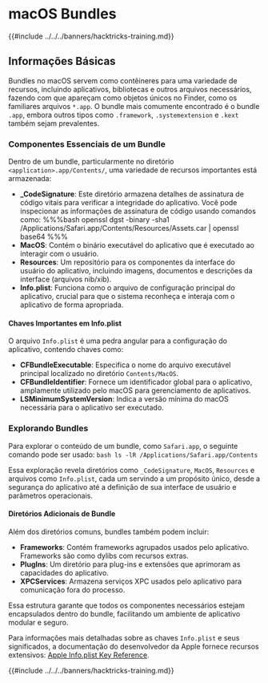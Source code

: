 # macOS Bundles

{{#include ../../../banners/hacktricks-training.md}}

## Informações Básicas

Bundles no macOS servem como contêineres para uma variedade de recursos, incluindo aplicativos, bibliotecas e outros arquivos necessários, fazendo com que apareçam como objetos únicos no Finder, como os familiares arquivos `*.app`. O bundle mais comumente encontrado é o bundle `.app`, embora outros tipos como `.framework`, `.systemextension` e `.kext` também sejam prevalentes.

### Componentes Essenciais de um Bundle

Dentro de um bundle, particularmente no diretório `<application>.app/Contents/`, uma variedade de recursos importantes está armazenada:

- **\_CodeSignature**: Este diretório armazena detalhes de assinatura de código vitais para verificar a integridade do aplicativo. Você pode inspecionar as informações de assinatura de código usando comandos como: %%%bash openssl dgst -binary -sha1 /Applications/Safari.app/Contents/Resources/Assets.car | openssl base64 %%%
- **MacOS**: Contém o binário executável do aplicativo que é executado ao interagir com o usuário.
- **Resources**: Um repositório para os componentes da interface do usuário do aplicativo, incluindo imagens, documentos e descrições da interface (arquivos nib/xib).
- **Info.plist**: Funciona como o arquivo de configuração principal do aplicativo, crucial para que o sistema reconheça e interaja com o aplicativo de forma apropriada.

#### Chaves Importantes em Info.plist

O arquivo `Info.plist` é uma pedra angular para a configuração do aplicativo, contendo chaves como:

- **CFBundleExecutable**: Especifica o nome do arquivo executável principal localizado no diretório `Contents/MacOS`.
- **CFBundleIdentifier**: Fornece um identificador global para o aplicativo, amplamente utilizado pelo macOS para gerenciamento de aplicativos.
- **LSMinimumSystemVersion**: Indica a versão mínima do macOS necessária para o aplicativo ser executado.

### Explorando Bundles

Para explorar o conteúdo de um bundle, como `Safari.app`, o seguinte comando pode ser usado: `bash ls -lR /Applications/Safari.app/Contents`

Essa exploração revela diretórios como `_CodeSignature`, `MacOS`, `Resources` e arquivos como `Info.plist`, cada um servindo a um propósito único, desde a segurança do aplicativo até a definição de sua interface de usuário e parâmetros operacionais.

#### Diretórios Adicionais de Bundle

Além dos diretórios comuns, bundles também podem incluir:

- **Frameworks**: Contém frameworks agrupados usados pelo aplicativo. Frameworks são como dylibs com recursos extras.
- **PlugIns**: Um diretório para plug-ins e extensões que aprimoram as capacidades do aplicativo.
- **XPCServices**: Armazena serviços XPC usados pelo aplicativo para comunicação fora do processo.

Essa estrutura garante que todos os componentes necessários estejam encapsulados dentro do bundle, facilitando um ambiente de aplicativo modular e seguro.

Para informações mais detalhadas sobre as chaves `Info.plist` e seus significados, a documentação do desenvolvedor da Apple fornece recursos extensivos: [Apple Info.plist Key Reference](https://developer.apple.com/library/archive/documentation/General/Reference/InfoPlistKeyReference/Introduction/Introduction.html).

{{#include ../../../banners/hacktricks-training.md}}
